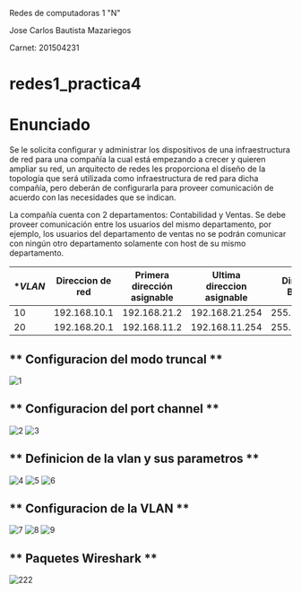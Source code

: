 Redes de computadoras 1 "N"

Jose Carlos Bautista Mazariegos

Carnet: 201504231


# redes1_practica4

# **Enunciado**
Se le solicita configurar y administrar los dispositivos de una infraestructura de red para
una compañía la cual está empezando a crecer y quieren ampliar su red, un arquitecto
de redes les proporciona el diseño de la topología que será utilizada como
infraestructura de red para dicha compañía, pero deberán de configurarla para proveer
comunicación de acuerdo con las necesidades que se indican.

La compañía cuenta con 2 departamentos: Contabilidad y Ventas. Se debe proveer
comunicación entre los usuarios del mismo departamento, por ejemplo, los usuarios del
departamento de ventas no se podrán comunicar con ningún otro departamento
solamente con host de su mismo departamento. 


| **VLAN* | **Direccion de red** | **Primera dirección asignable** | **Ultima direccion asignable**|**Dirección de Breadcast** |
| --------|  --------------------| ------------------------------ | --------------------------     |---------------------------|
| 10      | 192.168.10.1         | 192.168.21.2                   | 192.168.21.254                 | 255.255.255.255           |
| 20      | 192.168.20.1         | 192.168.11.2                   | 192.168.11.254                 | 255.255.255.255           |

## ** Configuracion del modo truncal **
![1](https://user-images.githubusercontent.com/8570475/96743467-44bedc80-1381-11eb-9cea-f1bab1f41969.png)
## ** Configuracion del port channel **
![2](https://user-images.githubusercontent.com/8570475/96743519-530cf880-1381-11eb-8468-ecea4bbae302.png)
![3](https://user-images.githubusercontent.com/8570475/96743552-5b653380-1381-11eb-9379-dfb5441f983f.png)
## ** Definicion de la vlan y sus parametros **
![4](https://user-images.githubusercontent.com/8570475/96743594-661fc880-1381-11eb-9808-9e684cbdd674.png)
![5](https://user-images.githubusercontent.com/8570475/96743655-7768d500-1381-11eb-916f-a15c5abf2322.png)
![6](https://user-images.githubusercontent.com/8570475/96743698-7fc11000-1381-11eb-9cbd-391a43e2440a.png)
## ** Configuracion de la VLAN **
![7](https://user-images.githubusercontent.com/8570475/96743758-8e0f2c00-1381-11eb-9f0f-f0131af0d951.png)
![8](https://user-images.githubusercontent.com/8570475/96743803-98312a80-1381-11eb-8e57-f4d3209fe2f4.png)
![9](https://user-images.githubusercontent.com/8570475/96743859-a8490a00-1381-11eb-855c-103f3ba5dfdc.png)
## ** Paquetes Wireshark **

![222](https://user-images.githubusercontent.com/8570475/96743313-180ac500-1381-11eb-86fd-a5fffe0e422a.png)
